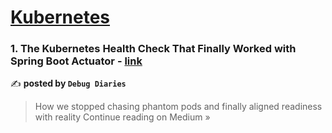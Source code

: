 
<h1><a href=https://medium.com/tag/kubernetes/recommended target="_blank" rel="noopener noreferrer">Kubernetes</a></h1>
<h3>1. The Kubernetes Health Check That Finally Worked with Spring Boot Actuator - <a href="https://debugdiaries01.medium.com/the-kubernetes-health-check-that-finally-worked-with-spring-boot-actuator-45795dbc5ebb?source=rss------kubernetes-5" target="_blank" rel="noopener noreferrer">link</a></h3>

✍️ **posted by `Debug Diaries`**

<blockquote>How we stopped chasing phantom pods and finally aligned readiness with reality
Continue reading on Medium »</blockquote>


